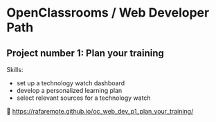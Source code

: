# OpenClassrooms / Web Developer Path

## Project number 1: Plan your training

Skills:

- set up a technology watch dashboard
- develop a personalized learning plan
- select relevant sources for a technology watch



🔗 https://rafaremote.github.io/oc_web_dev_p1_plan_your_training/
